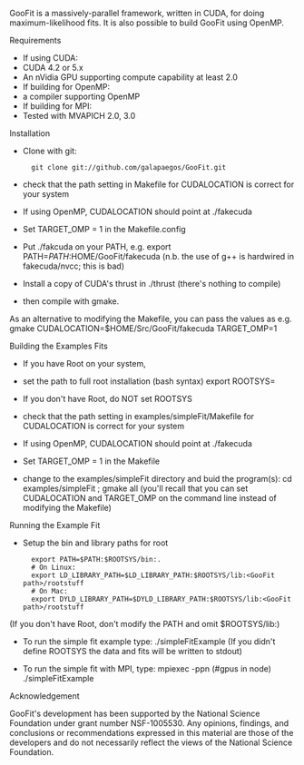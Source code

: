 GooFit is a massively-parallel framework, written in CUDA, for
doing maximum-likelihood fits.   It is also possible to build
GooFit using OpenMP.

Requirements

* If using CUDA:
 * CUDA 4.2 or 5.x
 * An nVidia GPU supporting compute capability at least 2.0
* If building for OpenMP:
 * a compiler supporting OpenMP
* If building for MPI:
 * Tested with MVAPICH 2.0, 3.0

Installation

* Clone with git:

        git clone git://github.com/galapaegos/GooFit.git

* check that the path setting in Makefile for CUDALOCATION is correct for your system
 * If using OpenMP, CUDALOCATION should point at ./fakecuda
  * Set TARGET_OMP = 1 in the Makefile.config
  * Put ./fakcuda on your PATH, e.g. export PATH=$PATH:$HOME/GooFit/fakecuda
    (n.b. the use of g++ is hardwired in fakecuda/nvcc; this is bad)
  * Install a copy of CUDA's thrust in ./thrust (there's nothing to compile)
* then compile with gmake.

As an alternative to modifying the Makefile, you can pass the values as e.g.
  gmake CUDALOCATION=$HOME/Src/GooFit/fakecuda TARGET_OMP=1

Building the Examples Fits

* If you have Root on your system,
 * set the path to full root installation (bash syntax)
        export ROOTSYS=<path on your system>
* If you don't have Root, do NOT set ROOTSYS

* check that the path setting in examples/simpleFit/Makefile for CUDALOCATION is correct for your system
 * If using OpenMP, CUDALOCATION should point at ./fakecuda
  * Set TARGET_OMP = 1 in the Makefile
* change to the examples/simpleFit directory and buid the program(s): 
        cd examples/simpleFit ; gmake all
(you'll recall that you can set CUDALOCATION and TARGET_OMP on the command line instead of
modifying the Makefile)

Running the Example Fit

* Setup the bin and library paths for root

        export PATH=$PATH:$ROOTSYS/bin:.
        # On Linux:
        export LD_LIBRARY_PATH=$LD_LIBRARY_PATH:$ROOTSYS/lib:<GooFit path>/rootstuff
        # On Mac:
        export DYLD_LIBRARY_PATH=$DYLD_LIBRARY_PATH:$ROOTSYS/lib:<GooFit path>/rootstuff
(If you don't have Root, don't modify the PATH and omit $ROOTSYS/lib:)
	
* To run the simple fit example type:
        ./simpleFitExample
(If you didn't define ROOTSYS the data and fits will be written to stdout)	

* To run the simple fit with MPI, type:
	mpiexec -ppn (#gpus in node) ./simpleFitExample

Acknowledgement

GooFit's development has been supported by the National Science Foundation under grant number NSF-1005530. 
Any opinions, findings, and conclusions or recommendations expressed in this material are those of the developers
and do not necessarily reflect the views of the National Science Foundation.
